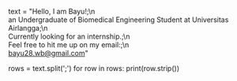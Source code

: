 text = "Hello, I am Bayu!;\n\
an Undergraduate of Biomedical Engineering Student at Universitas Airlangga;\n\
Currently looking for an internship.;\n\
Feel free to hit me up on my email:;\n\
bayu28.wb@gmail.com"

rows = text.split(';')
for row in rows:
    print(row.strip())
